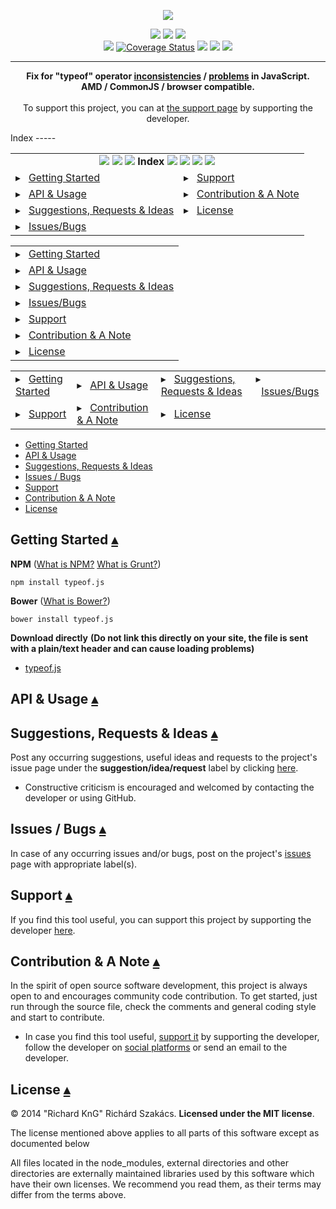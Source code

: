 <p align="center">
    <a id="project-desc-top" href="#project-desc-top"><img src="doc/logo/typeof.js_logo.png"/></a>
</p>
<p align="center">
    <a href="https://github.com/richard-kng/typeof.js/releases"><img src="http://img.shields.io/github/release/richard-kng/typeof.js.svg"/></a>
    <a href="https://gitter.im/richard-kng/typeof.js?utm_source=badge&utm_medium=badge&utm_campaign=pr-badge"><img src="https://badges.gitter.im/Join Chat.svg"/></a>
    <a href="#license-"><img src="http://img.shields.io/:license-MIT-blue.svg"/></a>
<br>
    <a href="https://travis-ci.org/richard-kng/typeof.js"><img src="https://travis-ci.org/richard-kng/typeof.js.svg?branch=master"/></a>
    <a href='https://coveralls.io/r/richard-kng/typeof.js?branch=master'><img src='https://coveralls.io/repos/richard-kng/typeof.js/badge.png?branch=master' alt='Coverage Status' /></a>
    <a href="https://codeclimate.com/github/richard-kng/typeof.js"><img src="https://codeclimate.com/github/richard-kng/typeof.js/badges/gpa.svg" /></a>
    <a href="https://david-dm.org/richard-kng/typeof.js"><img src="https://david-dm.org/richard-kng/typeof.js.svg"/></a>
    <a href="https://david-dm.org/richard-kng/typeof.js#info=devDependencies"><img 
src="https://david-dm.org/richard-kng/typeof.js/dev-status.svg"/></a>
</p>
<hr>
<p align="center">
<b>Fix for "typeof" operator <a href="https://developer.mozilla.org/en-US/docs/Web/JavaScript/Reference/Operators/typeof">inconsistencies</a> / <a href="http://javascript.crockford.com/remedial.html">problems</a> in JavaScript.<br/>
AMD / CommonJS / browser compatible.</b>
<br>
<br>
To support this project, you can at <a href="http://richard-kng.github.io/support/">the support page</a> by supporting the developer.
</p>
Index
-----
<table>
    <tr>
        <td colspan="3" align="center">
            <img src="http://placehold.it/100x1/ffffff/ffffff">
            <img src="http://placehold.it/100x1/ffffff/ffffff">
            <img src="http://placehold.it/100x1/ffffff/ffffff">
            <b>Index</b>
            <img src="http://placehold.it/100x1/ffffff/ffffff">
            <img src="http://placehold.it/100x1/ffffff/ffffff">
            <img src="http://placehold.it/100x1/ffffff/ffffff">
            <img src="http://placehold.it/100x1/ffffff/ffffff">
        </td>
    </tr>
    <tr>
        <td>&#9656; &nbsp;&nbsp;<a href="#getting-started-">Getting Started</a></td>
        <td>&#9656; &nbsp;&nbsp;<a href="#support-">Support</a></td>
    </tr>
    <tr>
        <td>&#9656; &nbsp;&nbsp;<a href="#api--usage-">API & Usage</a></td>
        <td>&#9656; &nbsp;&nbsp;<a href="#contribution--a-note-">Contribution & A Note</a></td>
    </tr>
    <tr>
        <td>&#9656; &nbsp;&nbsp;<a href="#suggestions-requests--ideas-">Suggestions, Requests & Ideas</a></td>
        <td>&#9656; &nbsp;&nbsp;<a href="#license-">License</a></td>
    </tr>
    <tr>
        <td>&#9656; &nbsp;&nbsp;<a href="#issues--bugs-">Issues/Bugs</a></td>
    </tr>
</table>


<table>
    <tr><td>&#9656; &nbsp;&nbsp;<a href="#getting-started-">Getting Started</a></td></tr></tr>
    <tr><td>&#9656; &nbsp;&nbsp;<a href="#api--usage-">API & Usage</a></td></tr>
    <tr><td>&#9656; &nbsp;&nbsp;<a href="#suggestions-requests--ideas-">Suggestions, Requests & Ideas</a></td></tr>
    <tr><td>&#9656; &nbsp;&nbsp;<a href="#issues--bugs-">Issues/Bugs</a></td></tr>
    <tr><td>&#9656; &nbsp;&nbsp;<a href="#support-">Support</a></td></tr>
    <tr><td>&#9656; &nbsp;&nbsp;<a href="#contribution--a-note-">Contribution & A Note</a></td></tr>
    <tr><td>&#9656; &nbsp;&nbsp;<a href="#license-">License</a></td></tr>
</table>
<table>
    <tr>
        <td>&#9656; &nbsp;&nbsp;<a href="#getting-started-">Getting Started</a></td>
        <td>&#9656; &nbsp;&nbsp;<a href="#api--usage-">API & Usage</a></td>
        <td>&#9656; &nbsp;&nbsp;<a href="#suggestions-requests--ideas-">Suggestions, Requests & Ideas</a></td>
        <td>&#9656; &nbsp;&nbsp;<a href="#issues--bugs-">Issues/Bugs</a></td>
    </tr>
    <tr>
        <td>&#9656; &nbsp;&nbsp;<a href="#support-">Support</a></td>
        <td>&#9656; &nbsp;&nbsp;<a href="#contribution--a-note-">Contribution & A Note</a></td>
        <td>&#9656; &nbsp;&nbsp;<a href="#license-">License</a></td>
    </tr>
</table>

 * [Getting Started](#getting-started-)
 * [API & Usage](#api--usage-)
 * [Suggestions, Requests & Ideas](#suggestions-requests--ideas-)
 * [Issues / Bugs](#issues--bugs-)
 * [Support](#support-)
 * [Contribution & A Note](#contribution--a-note-)
 * [License](#license-)

Getting Started [&#9652;](#index)
---------------

__NPM__ ([What is NPM?](https://docs.nodejitsu.com/articles/getting-started/npm/what-is-npm) [What is Grunt?](http://gruntjs.com/))

    npm install typeof.js

__Bower__ ([What is Bower?](http://bower.io/))

    bower install typeof.js

__Download directly__ __(Do not link this directly on your site, the file is sent with a plain/text header and can cause loading problems)__

- [typeof.js](https://raw.githubusercontent.com/richard-kng/typeof.js/master/lib/typeof.js)

API & Usage [&#9652;](#index)
-----------

Suggestions, Requests & Ideas [&#9652;](#index)
-----------------------------
Post any occurring suggestions, useful ideas and requests to the project's issue page under the __suggestion/idea/request__ label by clicking [here](https://github.com/richard-kng/typeof.js/labels/suggestion/idea/request).

 - Constructive criticism is encouraged and welcomed by contacting the developer or using GitHub.

Issues / Bugs [&#9652;](#index)
-------------
In case of any occurring issues and/or bugs, post on the project's [issues](https://github.com/richard-kng/typeof.js/issues) page with appropriate label(s).

Support [&#9652;](#index)
-------
If you find this tool useful, you can support this project by supporting the developer [here](http://richard-kng.github.io/support/).

Contribution & A Note [&#9652;](#index)
---------------------
In the spirit of open source software development, this project is always open to and encourages community code contribution. To get started, just run through the source file, check the comments and general coding style and start to contribute.

- In case you find this tool useful, [support it](http://richard-kng.github.io/support/) by supporting the developer, follow the developer on [social platforms](http://richard-kng.github.io/support/#social) or send an email to the developer.

License [&#9652;](#index)
-------
&copy; 2014 "Richard KnG" Richárd Szakács. __Licensed under the MIT license__.

The license mentioned above applies to all parts of this software except as
documented below

All files located in the node_modules, external directories and other directories are
externally maintained libraries used by this software which have their
own licenses. We recommend you read them, as their terms may differ from
the terms above.
